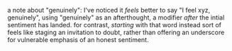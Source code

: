 a note about "genuinely": I've noticed it *feels* better to say "I feel xyz, genuinely", using "genuinely" as an afterthought, a modifier *after* the intial sentiment has landed. for contrast, *starting* with that word instead sort of feels like staging an invitation to doubt, rather than offering an underscore for vulnerable emphasis of an honest sentiment.
